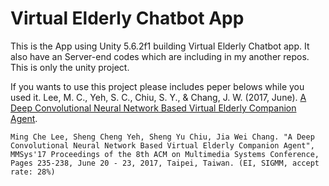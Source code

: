 # Virtual Elderly Chatbot App

This is the App using Unity 5.6.2f1 building Virtual Elderly Chatbot app. It also have an Server-end codes which are including in my another repos. This is only the unity project.

If you wants to use this project please includes peper belows while you used it.
Lee, M. C., Yeh, S. C., Chiu, S. Y., & Chang, J. W. (2017, June). [A Deep Convolutional Neural Network Based Virtual Elderly Companion Agent](http://dl.acm.org/citation.cfm?id=3083220).

```
Ming Che Lee, Sheng Cheng Yeh, Sheng Yu Chiu, Jia Wei Chang. "A Deep Convolutional Neural Network Based Virtual Elderly Companion Agent", MMSys'17 Proceedings of the 8th ACM on Multimedia Systems Conference, Pages 235-238, June 20 - 23, 2017, Taipei, Taiwan. (EI, SIGMM, accept rate: 28%)
```
